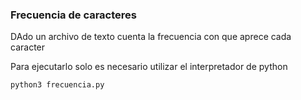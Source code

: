 ### Frecuencia de caracteres
DAdo un archivo de texto cuenta la frecuencia con que aprece cada caracter

Para ejecutarlo solo es necesario utilizar el interpretador de python

```
python3 frecuencia.py

```
